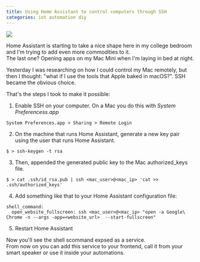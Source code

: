 ```yaml
---
title: Using Home Assistant to control computers through SSH
categories: iot automation diy
---
```


![](https://image.ibb.co/gispJp/Screenshot-2018-10-14-at-12-06-28.png)

Home Assistant is starting to take a nice shape here in my college bedroom and I'm trying to add even more commodities to it.  
The last one? Opening apps on my Mac Mini when I'm laying in bed at night.

Yesterday I was researching on how I could control my Mac remotely, but then I thought: "what if I use the tools that Apple baked in macOS?". SSH became the obvious choice.

That's the steps I took to make it possible:

1. Enable SSH on your computer. On a Mac you do this with _System Preferencess.app_

```
System Preferences.app > Sharing > Remote Login
```

2. On the machine that runs Home Assistant, generate a new key pair using the user that runs Home Assistant.

```
$ > ssh-keygen -t rsa
```

3. Then, appended the generated public key to the Mac authorized_keys file.

```
$ > cat .ssh/id_rsa.pub | ssh <mac_user>@<mac_ip> 'cat >> .ssh/authorized_keys'
```

4. Add something like that to your Home Assistant configuration file:

```
shell_command:
  open_website_fullscreen: ssh <mac_user>@<mac_ip> "open -a Google\ Chrome -n --args -app=<website_url>  --start-fullscreen"
```

5. Restart Home Assistant

Now you'll see the shell scommand expsed as a service.  
From now on you can add this service to your frontend, call it from your smart speaker or use it inside your automations.